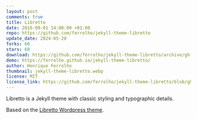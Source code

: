 ```yaml
---
layout: post
comments: true
title: Libretto
date: 2016-09-01 14:00:00 +01:00
repo: https://github.com/ferrolho/jekyll-theme-libretto
update_date: 2024-05-20
forks: 60
stars: 60
download: https://github.com/ferrolho/jekyll-theme-libretto/archive/gh-pages.zip
demo: https://ferrolho.github.io/jekyll-theme-libretto/
author: Henrique Ferrolho
thumbnail: jekyll-theme-libretto.webp
license: MIT
license_link: https://github.com/ferrolho/jekyll-theme-libretto/blob/gh-pages/LICENSE
---
```


Libretto is a Jekyll theme with classic styling and typographic details.

Based on the [Libretto Wordpress theme](https://wordpress.org/themes/libretto/).
